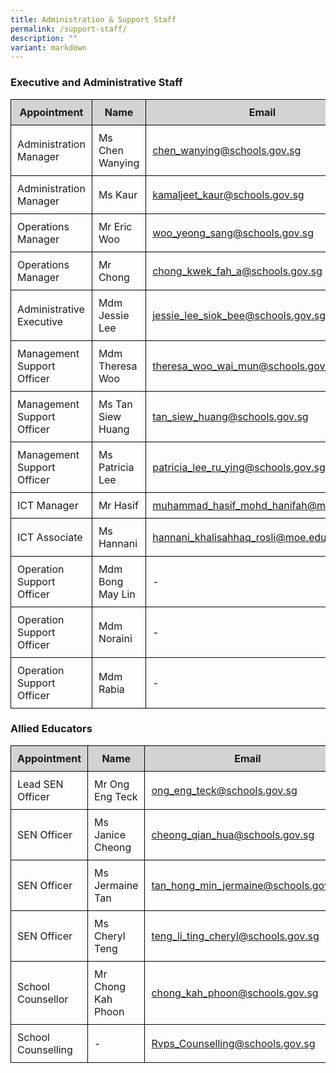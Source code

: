 ```yaml
---
title: Administration & Support Staff
permalink: /support-staff/
description: ""
variant: markdown
---
```

<h3>Executive and Administrative Staff</h3>

<table style="width: 100%; border-collapse: collapse; margin-bottom: 20px;">
  <thead>
    <tr style="background-color: lightgrey;">
      <th style="border: 1px solid black; padding: 10px;">Appointment</th>
      <th style="border: 1px solid black; padding: 10px;">Name</th>
      <th style="border: 1px solid black; padding: 10px;">Email</th>
    </tr>
  </thead>
  <tbody>
    <tr>
      <td style="border: 1px solid black; padding: 10px;">Administration Manager</td>
      <td style="border: 1px solid black; padding: 10px;">Ms Chen Wanying</td>
      <td style="border: 1px solid black; padding: 10px;"><a href="mailto:chen_wanying@schools.gov.sg">chen_wanying@schools.gov.sg</a></td>
    </tr>
    <tr>
      <td style="border: 1px solid black; padding: 10px;">Administration Manager</td>
      <td style="border: 1px solid black; padding: 10px;">Ms Kaur</td>
      <td style="border: 1px solid black; padding: 10px;"><a href="mailto:kamaljeet_kaur@schools.gov.sg">kamaljeet_kaur@schools.gov.sg</a></td>
    </tr>
    <tr>
      <td style="border: 1px solid black; padding: 10px;">Operations Manager</td>
      <td style="border: 1px solid black; padding: 10px;">Mr Eric Woo</td>
      <td style="border: 1px solid black; padding: 10px;"><a href="mailto:woo_yeong_sang@schools.gov.sg">woo_yeong_sang@schools.gov.sg</a></td>
    </tr>
    <tr>
      <td style="border: 1px solid black; padding: 10px;">Operations Manager</td>
      <td style="border: 1px solid black; padding: 10px;">Mr Chong</td>
      <td style="border: 1px solid black; padding: 10px;"><a href="mailto:chong_kwek_fah_a@schools.gov.sg">chong_kwek_fah_a@schools.gov.sg</a></td>
    </tr>
    <tr>
      <td style="border: 1px solid black; padding: 10px;">Administrative Executive</td>
      <td style="border: 1px solid black; padding: 10px;">Mdm Jessie Lee</td>
      <td style="border: 1px solid black; padding: 10px;"><a href="mailto:jessie_lee_siok_bee@schools.gov.sg">jessie_lee_siok_bee@schools.gov.sg</a></td>
    </tr>
    <tr>
      <td style="border: 1px solid black; padding: 10px;">Management Support Officer</td>
      <td style="border: 1px solid black; padding: 10px;">Mdm Theresa Woo</td>
      <td style="border: 1px solid black; padding: 10px;"><a href="mailto:theresa_woo_wai_mun@schools.gov.sg">theresa_woo_wai_mun@schools.gov.sg</a></td>
    </tr>
    <tr>
      <td style="border: 1px solid black; padding: 10px;">Management Support Officer</td>
      <td style="border: 1px solid black; padding: 10px;">Ms Tan Siew Huang</td>
      <td style="border: 1px solid black; padding: 10px;"><a href="mailto:tan_siew_huang@schools.gov.sg">tan_siew_huang@schools.gov.sg</a></td>
    </tr>
    <tr>
      <td style="border: 1px solid black; padding: 10px;">Management Support Officer</td>
      <td style="border: 1px solid black; padding: 10px;">Ms Patricia Lee</td>
      <td style="border: 1px solid black; padding: 10px;"><a href="mailto:Patricia_Lee_Ru_Ying@schools.gov.sg">patricia_lee_ru_ying@schools.gov.sg</a></td>
    </tr>
    <tr>
      <td style="border: 1px solid black; padding: 10px;">ICT Manager</td>
      <td style="border: 1px solid black; padding: 10px;">Mr Hasif</td>
      <td style="border: 1px solid black; padding: 10px;"><a href="mailto:muhammad_hasif_mohd_hanifah@moe.edu.sg">muhammad_hasif_mohd_hanifah@moe.edu.sg</a></td>
    </tr>
    <tr>
      <td style="border: 1px solid black; padding: 10px;">ICT Associate</td>
      <td style="border: 1px solid black; padding: 10px;">Ms Hannani</td>
      <td style="border: 1px solid black; padding: 10px;"><a href="mailto:hannani_khalisahhaq_rosli@moe.edu.sg">hannani_khalisahhaq_rosli@moe.edu.sg</a></td>
    </tr>
    <tr>
      <td style="border: 1px solid black; padding: 10px;">Operation Support Officer</td>
      <td style="border: 1px solid black; padding: 10px;">Mdm Bong May Lin</td>
      <td style="border: 1px solid black; padding: 10px;">-</td>
    </tr>
    <tr>
      <td style="border: 1px solid black; padding: 10px;">Operation Support Officer</td>
      <td style="border: 1px solid black; padding: 10px;">Mdm Noraini</td>
      <td style="border: 1px solid black; padding: 10px;">-</td>
    </tr>
    <tr>
      <td style="border: 1px solid black; padding: 10px;">Operation Support Officer</td>
      <td style="border: 1px solid black; padding: 10px;">Mdm Rabia</td>
      <td style="border: 1px solid black; padding: 10px;">-</td>
    </tr>
  </tbody>
</table>

<h3>Allied Educators</h3>

<table style="width: 100%; border-collapse: collapse; margin-bottom: 20px;">
  <thead>
    <tr style="background-color: lightgrey;">
      <th style="border: 1px solid black; padding: 10px;">Appointment</th>
      <th style="border: 1px solid black; padding: 10px;">Name</th>
      <th style="border: 1px solid black; padding: 10px;">Email</th>
    </tr>
  </thead>
  <tbody>
    <tr>
      <td style="border: 1px solid black; padding: 10px;">Lead SEN Officer</td>
      <td style="border: 1px solid black; padding: 10px;">Mr Ong Eng Teck</td>
      <td style="border: 1px solid black; padding: 10px;"><a href="mailto:ong_eng_teck@schools.gov.sg">ong_eng_teck@schools.gov.sg</a></td>
    </tr>
    <tr>
      <td style="border: 1px solid black; padding: 10px;">SEN Officer</td>
      <td style="border: 1px solid black; padding: 10px;">Ms Janice Cheong</td>
      <td style="border: 1px solid black; padding: 10px;"><a href="mailto:cheong_qian_hua@schools.gov.sg">cheong_qian_hua@schools.gov.sg</a></td>
    </tr>
    <tr>
      <td style="border: 1px solid black; padding: 10px;">SEN Officer</td>
      <td style="border: 1px solid black; padding: 10px;">Ms Jermaine Tan</td>
      <td style="border: 1px solid black; padding: 10px;"><a href="mailto:tan_hong_min_jermaine@schools.gov.sg">tan_hong_min_jermaine@schools.gov.sg</a></td>
    </tr>
    <tr>
      <td style="border: 1px solid black; padding: 10px;">SEN Officer</td>
      <td style="border: 1px solid black; padding: 10px;">Ms Cheryl Teng</td>
      <td style="border: 1px solid black; padding: 10px;"><a href="mailto:teng_li_ting_cheryl@schools.gov.sg">teng_li_ting_cheryl@schools.gov.sg</a></td>
    </tr>
    <tr>
      <td style="border: 1px solid black; padding: 10px;">School Counsellor</td>
      <td style="border: 1px solid black; padding: 10px;">Mr Chong Kah Phoon</td>
      <td style="border: 1px solid black; padding: 10px;"><a href="mailto:chong_kah_phoon@schools.gov.sg">chong_kah_phoon@schools.gov.sg</a></td>
    </tr>
    <tr>
      <td style="border: 1px solid black; padding: 10px;">School Counselling</td>
      <td style="border: 1px solid black; padding: 10px;">-</td>
      <td style="border: 1px solid black; padding: 10px;"><a href="mailto:Rvps_Counselling@schools.gov.sg">Rvps_Counselling@schools.gov.sg</a></td>
    </tr>
  </tbody>
</table>